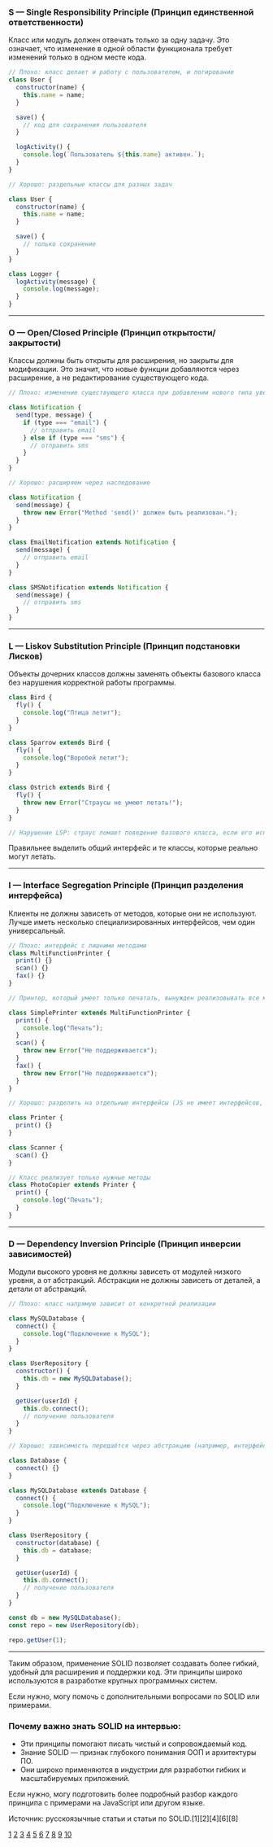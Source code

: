 ### S — Single Responsibility Principle (Принцип единственной ответственности)

Класс или модуль должен отвечать только за одну задачу. Это означает, что изменение в одной области функционала требует изменений только в одном месте кода.

```js
// Плохо: класс делает и работу с пользователем, и логирование
class User {
  constructor(name) {
    this.name = name;
  }

  save() {
    // код для сохранения пользователя
  }

  logActivity() {
    console.log(`Пользователь ${this.name} активен.`);
  }
}

// Хорошо: раздельные классы для разных задач

class User {
  constructor(name) {
    this.name = name;
  }

  save() {
    // только сохранение
  }
}

class Logger {
  logActivity(message) {
    console.log(message);
  }
}
```

---

### O — Open/Closed Principle (Принцип открытости/закрытости)

Классы должны быть открыты для расширения, но закрыты для модификации. Это значит, что новые функции добавляются через расширение, а не редактирование существующего кода.

```js
// Плохо: изменение существующего класса при добавлении нового типа уведомления

class Notification {
  send(type, message) {
    if (type === "email") {
      // отправить email
    } else if (type === "sms") {
      // отправить sms
    }
  }
}

// Хорошо: расширяем через наследование

class Notification {
  send(message) {
    throw new Error("Method 'send()' должен быть реализован.");
  }
}

class EmailNotification extends Notification {
  send(message) {
    // отправить email
  }
}

class SMSNotification extends Notification {
  send(message) {
    // отправить sms
  }
}
```

---

### L — Liskov Substitution Principle (Принцип подстановки Лисков)

Объекты дочерних классов должны заменять объекты базового класса без нарушения корректной работы программы.

```js
class Bird {
  fly() {
    console.log("Птица летит");
  }
}

class Sparrow extends Bird {
  fly() {
    console.log("Воробей летит");
  }
}

class Ostrich extends Bird {
  fly() {
    throw new Error("Страусы не умеют летать!");
  }
}

// Нарушение LSP: страус ломает поведение базового класса, если его использовать вместо Bird
```

Правильнее выделить общий интерфейс и те классы, которые реально могут летать.

---

### I — Interface Segregation Principle (Принцип разделения интерфейса)

Клиенты не должны зависеть от методов, которые они не используют. Лучше иметь несколько специализированных интерфейсов, чем один универсальный.

```js
// Плохо: интерфейс с лишними методами
class MultiFunctionPrinter {
  print() {}
  scan() {}
  fax() {}
}

// Принтер, который умеет только печатать, вынужден реализовывать все методы

class SimplePrinter extends MultiFunctionPrinter {
  print() {
    console.log("Печать");
  }
  scan() {
    throw new Error("Не поддерживается");
  }
  fax() {
    throw new Error("Не поддерживается");
  }
}

// Хорошо: разделить на отдельные интерфейсы (JS не имеет интерфейсов, но можно использовать отдельные классы/функции)

class Printer {
  print() {}
}

class Scanner {
  scan() {}
}

// Класс реализует только нужные методы
class PhotoCopier extends Printer {
  print() {
    console.log("Печать");
  }
}
```

---

### D — Dependency Inversion Principle (Принцип инверсии зависимостей)

Модули высокого уровня не должны зависеть от модулей низкого уровня, а от абстракций. Абстракции не должны зависеть от деталей, а детали от абстракций.

```js
// Плохо: класс напрямую зависит от конкретной реализации

class MySQLDatabase {
  connect() {
    console.log("Подключение к MySQL");
  }
}

class UserRepository {
  constructor() {
    this.db = new MySQLDatabase();
  }

  getUser(userId) {
    this.db.connect();
    // получение пользователя
  }
}

// Хорошо: зависимость передаётся через абстракцию (например, интерфейс)

class Database {
  connect() {}
}

class MySQLDatabase extends Database {
  connect() {
    console.log("Подключение к MySQL");
  }
}

class UserRepository {
  constructor(database) {
    this.db = database;
  }

  getUser(userId) {
    this.db.connect();
    // получение пользователя
  }
}

const db = new MySQLDatabase();
const repo = new UserRepository(db);

repo.getUser(1);
```

---

Таким образом, применение SOLID позволяет создавать более гибкий, удобный для расширения и поддержки код. Эти принципы широко используются в разработке крупных программных систем.

Если нужно, могу помочь с дополнительными вопросами по SOLID или примерами.

### Почему важно знать SOLID на интервью:

- Эти принципы помогают писать чистый и сопровождаемый код.
- Знание SOLID — признак глубокого понимания ООП и архитектуры ПО.
- Они широко применяются в индустрии для разработки гибких и масштабируемых приложений.

Если нужно, могу подготовить более подробный разбор каждого принципа с примерами на JavaScript или другом языке.

Источник: русскоязычные статьи и статьи по SOLID.[1][2][4][6][8]

[1](<https://ru.wikipedia.org/wiki/SOLID_(%D0%BF%D1%80%D0%BE%D0%B3%D1%80%D0%B0%D0%BC%D0%BC%D0%B8%D1%80%D0%BE%D0%B2%D0%B0%D0%BD%D0%B8%D0%B5)>)
[2](https://web-creator.ru/articles/solid)
[3](https://habr.com/ru/articles/688530/)
[4](https://www.hackfrontend.com/docs/principles/solid)
[5](https://javarush.com/groups/posts/68569-principih-solid-prostihmi-slovami)
[6](https://skillbox.ru/media/code/principy-solid-chto-eto-i-pochemu-ih-ispolzuyut-vse-senory/)
[7](https://www.digitalocean.com/community/conceptual-articles/s-o-l-i-d-the-first-five-principles-of-object-oriented-design-ru)
[8](https://foxminded.ua/ru/solid-principy/)
[9](https://habr.com/ru/articles/509430/)
[10](https://solidbook.vercel.app)
